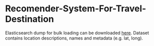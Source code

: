 # Recomender-System-For-Travel-Destination

Elasticsearch dump for bulk loading can be downloaded [here](https://www.dropbox.com/s/xl6f9o0edu1u86q/elastic_dump.zip?dl=0). 
Dataset contains location descriptions, names and metadata (e.g. lat, long).
